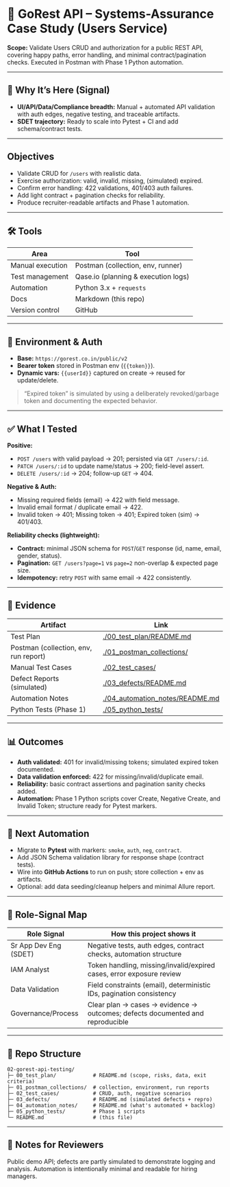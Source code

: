 # 🧪 GoRest API – Systems-Assurance Case Study (Users Service)

**Scope:** Validate Users CRUD and authorization for a public REST API, covering happy paths, error handling, and minimal contract/pagination checks. Executed in Postman with Phase 1 Python automation.

---

## 🎯 Why It’s Here (Signal)
- **UI/API/Data/Compliance breadth:** Manual + automated API validation with auth edges, negative testing, and traceable artifacts.  
- **SDET trajectory:** Ready to scale into Pytest + CI and add schema/contract tests.

---

## Objectives
- Validate CRUD for `/users` with realistic data.  
- Exercise authorization: valid, invalid, missing, (simulated) expired.  
- Confirm error handling: 422 validations, 401/403 auth failures.  
- Add light contract + pagination checks for reliability.  
- Produce recruiter-readable artifacts and Phase 1 automation.  

---

## 🛠️ Tools
| Area              | Tool                                |
|-------------------|-------------------------------------|
| Manual execution  | Postman (collection, env, runner)   |
| Test management   | Qase.io (planning & execution logs) |
| Automation        | Python 3.x + `requests`             |
| Docs              | Markdown (this repo)                |
| Version control   | GitHub                              |

---

## 🔐 Environment & Auth
- **Base:** `https://gorest.co.in/public/v2`  
- **Bearer token** stored in Postman env (`{{token}}`).  
- **Dynamic vars:** `{{userId}}` captured on create → reused for update/delete.  

> “Expired token” is simulated by using a deliberately revoked/garbage token and documenting the expected behavior.

---

## ✅ What I Tested

**Positive:**  
- `POST /users` with valid payload → 201; persisted via `GET /users/:id`.  
- `PATCH /users/:id` to update name/status → 200; field-level assert.  
- `DELETE /users/:id` → 204; follow-up `GET` → 404.  

**Negative & Auth:**  
- Missing required fields (email) → 422 with field message.  
- Invalid email format / duplicate email → 422.  
- Invalid token → 401; Missing token → 401; Expired token (sim) → 401/403.  

**Reliability checks (lightweight):**  
- **Contract:** minimal JSON schema for `POST`/`GET` response (id, name, email, gender, status).  
- **Pagination:** `GET /users?page=1` vs `page=2` non-overlap & expected page size.  
- **Idempotency:** retry `POST` with same email → 422 consistently.  

---

## 📂 Evidence
| Artifact | Link |
|----------|------|
| Test Plan | [./00_test_plan/README.md](./00_test_plan/README.md) |
| Postman (collection, env, run report) | [./01_postman_collections/](./01_postman_collections/) |
| Manual Test Cases | [./02_test_cases/](./02_test_cases/) |
| Defect Reports (simulated) | [./03_defects/README.md](./03_defects/README.md) |
| Automation Notes | [./04_automation_notes/README.md](./04_automation_notes/README.md) |
| Python Tests (Phase 1) | [./05_python_tests/](./05_python_tests/) |


---

## 📊 Outcomes
- **Auth validated:** 401 for invalid/missing tokens; simulated expired token documented.  
- **Data validation enforced:** 422 for missing/invalid/duplicate email.  
- **Reliability:** basic contract assertions and pagination sanity checks added.  
- **Automation:** Phase 1 Python scripts cover Create, Negative Create, and Invalid Token; structure ready for Pytest markers.  

---

## 🔮 Next Automation
- Migrate to **Pytest** with markers: `smoke`, `auth`, `neg`, `contract`.  
- Add JSON Schema validation library for response shape (contract tests).  
- Wire into **GitHub Actions** to run on push; store collection + env as artifacts.  
- Optional: add data seeding/cleanup helpers and minimal Allure report.  

---

## 🧩 Role-Signal Map
| Role Signal             | How this project shows it |
|--------------------------|---------------------------|
| Sr App Dev Eng (SDET)   | Negative tests, auth edges, contract checks, automation structure |
| IAM Analyst             | Token handling, missing/invalid/expired cases, error exposure review |
| Data Validation         | Field constraints (email), deterministic IDs, pagination consistency |
| Governance/Process      | Clear plan → cases → evidence → outcomes; defects documented and reproducible |

---

## 📁 Repo Structure
```text
02-gorest-api-testing/
├─ 00_test_plan/            # README.md (scope, risks, data, exit criteria)
├─ 01_postman_collections/  # collection, environment, run reports
├─ 02_test_cases/           # CRUD, auth, negative scenarios
├─ 03_defects/              # README.md (simulated defects + repro)
├─ 04_automation_notes/     # README.md (what's automated + backlog)
├─ 05_python_tests/         # Phase 1 scripts
└─ README.md                # (this file)
```


---

## 📝 Notes for Reviewers
Public demo API; defects are partly simulated to demonstrate logging and analysis. Automation is intentionally minimal and readable for hiring managers.
